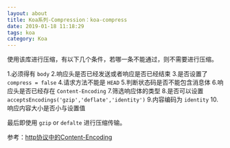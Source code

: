 ```yaml
---
layout: about
title: Koa系列-Compression：koa-compress
date: 2019-01-18 11:18:29
tags: koa
category: Koa
---
```


使用该库进行压缩，有以下几个条件，若哪一条不能通过，则不需要进行压缩。

1.必须得有 `body`
2.响应头是否已经发送或者响应是否已经结束
3.是否设置了 `compress = false`
4.请求方法不能是 `HEAD`
5.判断状态码是否不能包含消息体
6.响应头是否已经存在 `Content-Encoding`
7.筛选响应体的类型
8.是否可以设置 `acceptsEncodings('gzip','deflate','identity')`
9.内容编码为 `identity`
10.响应内容大小是否小与设置值

最后即使用 `gzip` or `defalte` 进行压缩传输。

参考：[http协议中的Content-Encoding](https://blog.csdn.net/u014569188/article/details/78912446)

